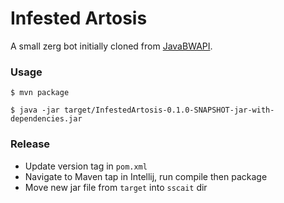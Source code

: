 #  Infested Artosis

A small zerg bot initially cloned from [JavaBWAPI](https://github.com/JavaBWAPI/jbwapi-java-template).

### Usage
```
$ mvn package

$ java -jar target/InfestedArtosis-0.1.0-SNAPSHOT-jar-with-dependencies.jar
```

### Release

- Update version tag in `pom.xml`
- Navigate to Maven tap in Intellij, run compile then package
- Move new jar file from `target` into `sscait` dir